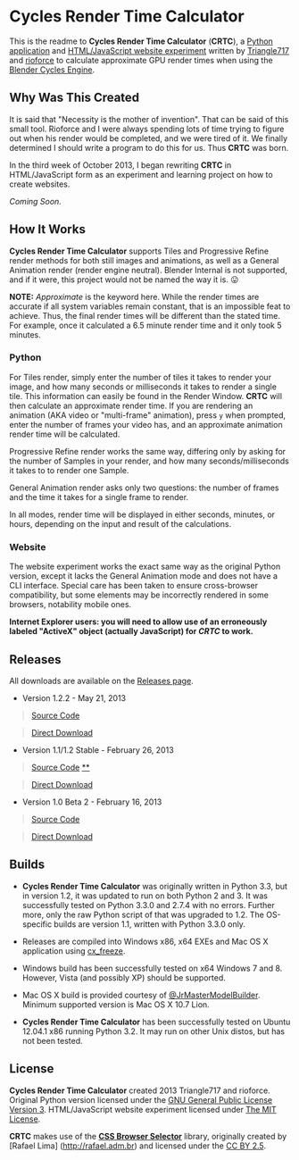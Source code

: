 Cycles Render Time Calculator
=============================

This is the readme to **Cycles Render Time Calculator** (**CRTC**), a [Python  application](http://www.python.org)
and [HTML/JavaScript website experiment](http://le717.github.io/CRTC) written by
[Triangle717](http://Triangle717.WordPress.com) and [rioforce](http://rioforce.WordPress.com)
to calculate approximate GPU render times when using the [Blender Cycles Engine](http://www.blender.org).

Why Was This Created
--------------------

It is said that "Necessity is the mother of invention". That can be said of this small tool.
Rioforce and I were always spending lots of time trying to figure out when his render would be completed,
and we were tired of it. We finally determined I should write a program to do this for us.
Thus **CRTC** was born.

In the third week of October 2013, I began rewriting **CRTC** in HTML/JavaScript form
as an experiment and learning project on how to create websites.

_Coming Soon._

How It Works
------------

**Cycles Render Time Calculator** supports Tiles and Progressive Refine render methods
for both still images and animations, as well as a General Animation render (render engine neutral).
Blender Internal is not supported, and if it were, this project would not be named the way it is. :stuck_out_tongue:

**NOTE:** _Approximate_ is the keyword here. While the render times are accurate if all system variables remain constant,
that is an impossible feat to achieve. Thus, the final render times will be different than the stated time.
For example, once it calculated a 6.5 minute render time and it  only took 5 minutes.

### Python ###

For Tiles render, simply enter the number of tiles it takes to render your image,
and how many seconds or milliseconds it takes to render a single tile.
This information can easily be found in the Render Window. **CRTC** will then calculate an approximate render time.
If you are rendering an animation (AKA video or "multi-frame" animation), press `y` when prompted,
enter the number of frames your video has, and an approximate animation render time will be calculated.

Progressive Refine render works the same way, differing only by asking for the number of Samples in your render,
and how many seconds/milliseconds it takes to to render one Sample.

General Animation render asks only two questions: the number of frames and the time it takes for a single frame to render.

In all modes, render time will be displayed in either seconds, minutes, or hours,
depending on the input and result of the calculations.

### Website ###

The website experiment works the exact same way as the original Python version, except it lacks the General Animation mode
and does not have a CLI interface. Special care has been taken to ensure cross-browser compatibility,
but some elements may be incorrectly rendered in some browsers, notability mobile ones.

**Internet Explorer users: you will need to allow use of an erroneously labeled "ActiveX" object (actually JavaScript) for _CRTC_ to work.**

Releases
--------

All downloads are available on the [Releases page](https://github.com/le717/CRTC/releases).

* Version 1.2.2 - May 21, 2013

> [Source Code](https://github.com/le717/Cycles-Render-Time-Calculator/tree/1.2.2)

> [Direct Download](https://github.com/le717/Cycles-Render-Time-Calculator/archive/1.2.2.zip)

* Version 1.1/1.2 Stable - February 26, 2013

> [Source Code](https://github.com/le717/Cycles-Render-Time-Calculator/tree/V1.1Stable) [**](#builds)

> [Direct Download](https://github.com/le717/Cycles-Render-Time-Calculator/archive/V1.1Stable.zip)

* Version 1.0 Beta 2 - February 16, 2013

> [Source Code](https://github.com/le717/Cycles-Render-Time-Calculator/tree/V1.0b2)

> [Direct Download](https://github.com/le717/Cycles-Render-Time-Calculator/archive/V1.0b2.zip)

Builds
------
* **Cycles Render Time Calculator** was originally written in Python 3.3, but in version 1.2, it was updated to run on both Python 2 and 3.
It was successfully tested on Python 3.3.0 and 2.7.4 with no errors. Further more, only the raw Python script of that was upgraded to 1.2.
The OS-specific builds are version 1.1, written with Python 3.3.0 only.

* Releases are compiled into Windows x86, x64 EXEs and Mac OS X application using [cx_freeze](http://cx-freeze.sourceforge.net).

* Windows build has been successfully tested on x64 Windows 7 and 8. However, Vista (and possibly XP) should be supported.

* Mac OS X build is provided courtesy of [@JrMasterModelBuilder](https://github.com/JrMasterModelBuilder). Minimum supported version is Mac OS X 10.7 Lion.

* **Cycles Render Time Calculator** has been successfully tested on Ubuntu 12.04.1 x86 running Python 3.2. It may run on other Unix distos, but has not been
tested.

License
-------

**Cycles Render Time Calculator** created 2013 Triangle717 and rioforce.
Original Python version licensed under the
[GNU General Public License Version 3](http://www.gnu.org/licenses/gpl.html).
HTML/JavaScript website experiment licensed under
[The MIT License](http://opensource.org/licenses/MIT).

**CRTC** makes use of the [**CSS Browser Selector**](https://github.com/verbatim/css_browser_selector) library,
originally created by [Rafael Lima] (http://rafael.adm.br) and licensed under the
[CC BY 2.5](http://creativecommons.org/licenses/by/2.5/).
